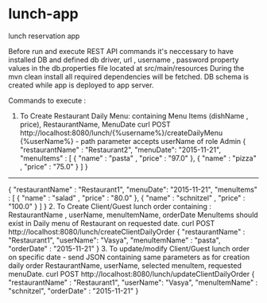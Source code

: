 # lunch-app
lunch reservation app

Before run and execute REST API commands it's neccessary to have installed DB and defined db driver, url , username , password property values in the db.properties file located at src/main/resources
During the mvn clean install all required dependencies will be fetched. DB schema is created while app is deployed to app server.


Commands to execute :
1. To Create Restaurant Daily Menu: containing Menu Items (dishName , price), RestaurantName, MenuDate
curl POST http://localhost:8080/lunch/{%username%}/createDailyMenu
{%userName%} - path parameter accepts userName of role Admin
{
"restaurantName" : "Restaurant2",
"menuDate": "2015-11-21",
"menuItems" : [
{ "name" : "pasta" , "price" : "97.0" },
{ "name" : "pizza" , "price" : "75.0" }
]
}
---------------------------------------------------
{
"restaurantName" : "Restaurant1",
"menuDate": "2015-11-21",
"menuItems" : [
{ "name" : "salad" , "price" : "80.0" },
{ "name" : "schnitzel" , "price" : "100.0" }
]
}
2. To Create Client/Guest lunch order containing : RestaurantName , userName, menuItemName, orderDate
MenuItems should exist in Daily menu of Restaurant on requested date.
curl POST http://localhost:8080/lunch/createClientDailyOrder
{
"restaurantName" : "Restaurant1",
"userName": "Vasya",
"menuItemName" : "pasta",
"orderDate" : "2015-11-21"
}
3. To update/modify Client/Guest lunch order on specific date - send JSON containing same parameters as for creation daily order
RestaurantName, userName, selected menuItem, requested menuDate.
curl POST http://localhost:8080/lunch/updateClientDailyOrder
{
"restaurantName" : "Restaurant1",
"userName": "Vasya",
"menuItemName" : "schnitzel",
"orderDate" : "2015-11-21"
}

